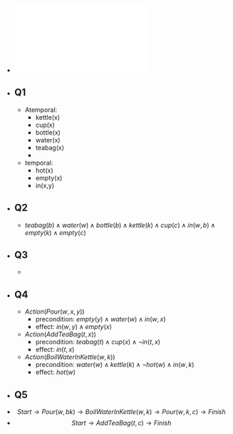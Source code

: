 - ![Inf2d-tutorial_6.pdf](../assets/Inf2d-tutorial_6_1678288417901_0.pdf)
- ## Q1
	- Atemporal:
		- kettle(x)
		- cup(x)
		- bottle(x)
		- water(x)
		- teabag(x)
		-
	- temporal:
		- hot(x)
		- empty(x)
		- in(x,y)
- ## Q2
	- $teabag(b)\land water(w)\land bottle(b) \land kettle(k)\land cup(c)\land in(w,b)\land empty(k)\land empty(c)$
- ## Q3
	-
- ## Q4
	- $Action(Pour(w,x,y))$
		- precondition: $empty(y)\land water(w)\land in(w,x)$
		- effect: $in(w,y)\land empty(x)$
	- $Action(AddTeaBag(t,x))$
		- precondition: $teabag(t) \land cup(x) \land \neg in(t,x)$
		- effect: $in(t,x)$
	- $Action(BoilWaterInKettle(w,k))$
		- precondition: $water(w) \land kettle(k) \land \neg hot(w) \land in(w,k)$
		- effect: $hot(w)$
- ## Q5
- $$Start \rightarrow Pour(w,bk) \rightarrow BoilWaterInKettle(w,k) \rightarrow Pour(w,k,c)  \rightarrow Finish$$
- $$Start \rightarrow AddTeaBag(t,c) \rightarrow Finish$$